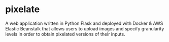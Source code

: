 # pixelate

A web application written in Python Flask and deployed with Docker & AWS Elastic Beanstalk that allows users 
to upload images and specify granularity levels in order to obtain pixelated versions of their inputs.
